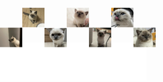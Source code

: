 <div style="width: 100%; height: 100%;">
    <div style="position: absolute; left: 0; bottom: 0; z-index: 999">
        <iframe frameborder="no" border="0" marginwidth="0" marginheight="0" width=330 height=86 src="//music.163.com/outchain/player?type=2&id=1956825610&auto=1&height=66"></iframe>
        <div style="position: absolute; bottom: 21px; left: 0; z-index: 1; width: 100%">
            <img style="position: absolute; bottom: 58px; left: 0; z-index: 1; width: 50px; background-size: contain" src="https://github.com/dreamlixia/blog/blob/dev/docs/images/cat.jpg?raw=true" />
            <img style="position: absolute; bottom: 103px; left: 50px; z-index: 1; width: 50px; background-size: contain" src="https://github.com/dreamlixia/blog/blob/dev/docs/images/cat1.jpg?raw=true" />
            <img style="position: absolute; bottom: 58px; left: 100px; z-index: 1; width: 50px; background-size: contain" src="https://github.com/dreamlixia/blog/blob/dev/docs/images/cat3.jpg?raw=true" />
            <img style="position: absolute; bottom: 103px; left: 150px; z-index: 1; width: 50px; background-size: contain" src="https://github.com/dreamlixia/blog/blob/dev/docs/images/cat2.jpg?raw=true" />
            <img style="position: absolute; bottom: 58px; left: 200px; z-index: 1; width: 50px; background-size: contain" src="https://github.com/dreamlixia/blog/blob/dev/docs/images/cat4.jpg?raw=true" />
            <img style="position: absolute; bottom: 103px; left: 250px; z-index: 1; width: 50px; background-size: contain" src="https://github.com/dreamlixia/blog/blob/dev/docs/images/cat5.jpg?raw=true" />
            <img style="position: absolute; bottom: 58px; left:300px; z-index: 1; width: 50px; background-size: contain" src="https://github.com/dreamlixia/blog/blob/dev/docs/images/cat6.jpg?raw=true" />
        </div>
    </div>
</div>